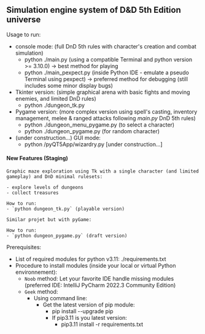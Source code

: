 ## Simulation engine system of D&D 5th Edition universe

Usage to run:
  - console mode: (full DnD 5th rules with character's creation and combat simulation)
    - python ./main.py (using a compatible Terminal and python version >= 3.10.0) -> best method for playing
    - python ./main_pexpect.py (inside Python IDE - emulate a pseudo Terminal using pexpect) -> preferred method for debugging (still includes some minor display bugs)
  - Tkinter version: (simple graphical arena with basic fights and moving enemies, and limited DnD rules)
    - python ./dungeon_tk.py
  - Pygame version: (more complex version using spell's casting, inventory management, melee & ranged attacks following *main.py* DnD 5th rules)
    - python ./dungeon_menu_pygame.py (to select a character)
    - python ./dungeon_pygame.py (for random character)
  - (under construction...) GUI mode:
    - python /pyQT5App/wizardry.py [under construction...]

#### New Features (Staging)
    Graphic maze exploration using Tk with a single character (and limited gameplay) and DnD minimal rulesets:

    - explore levels of dungeons
    - collect treasures

    How to run:
    - `python dungeon_tk.py` (playable version)
    
    Similar projet but with pyGame:

    How to run:
    - `python dungeon_pygame.py` (draft version)

Prerequisites:
- List of required modules for python v3.11:
    ./requirements.txt
- Procedure to install modules (inside your local or virtual Python environnement):
  - `Noob` method: Let your favorite IDE handle missing modules (preferred IDE: IntelliJ PyCharm 2022.3 Community Edition)
  - `Geek` method:
    - Using command line:
      - Get the latest version of pip module:
        - pip install --upgrade pip
        - If pip3.11 is you latest version:
          - pip3.11 install -r requirements.txt


